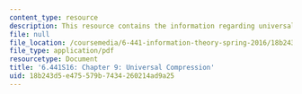 ```yaml
---
content_type: resource
description: This resource contains the information regarding universal compression.
file: null
file_location: /coursemedia/6-441-information-theory-spring-2016/18b243d5e475579b7434260214ad9a25_MIT6_441S16_chapter_9.pdf
file_type: application/pdf
resourcetype: Document
title: '6.441S16: Chapter 9: Universal Compression'
uid: 18b243d5-e475-579b-7434-260214ad9a25
---
```


